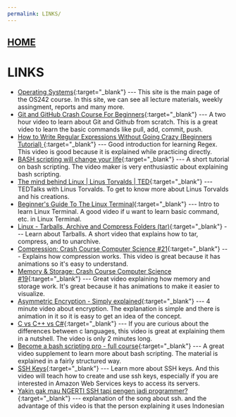 ```yaml
---
permalink: LINKS/
---
```


## [HOME](../)

# LINKS

* [Operating Systems](https://os.vlsm.org/){:target="_blank"} ---
  This site is the main page of the OS242 course. In this site, we can see all lecture materials, weekly assingment, reports and many more.
* [Git and GitHub Crash Course For Beginners](https://www.youtube.com/watch?v=l2yrJtwoC_E){:target="_blank"} ---
  A two hour video to learn about Git and Github from scratch. This is a great video to learn the basic commands like pull, add, commit, push.
* [How to Write Regular Expressions Without Going Crazy (Beginners Tutorial)
](https://www.youtube.com/watch?v=saABx34CsBE){:target="_blank"} ---
  Good introduction for learning Regex. This video is good because it is explained while practicing directly.
* [BASH scripting will change your life](https://www.youtube.com/watch?v=7qd5sqazD7k){:target="_blank"} ---
  A short tutorial on bash scripting. The video maker is very enthusiastic about explaining bash scripting.
* [The mind behind Linux | Linus Torvalds | TED](https://www.youtube.com/watch?v=o8NPllzkFhE){:target="_blank"} ---
  TEDTalks with Linus Torvalds. To get to know more about Linus Torvalds and his creations.
* [Beginner's Guide To The Linux Terminal](https://www.youtube.com/watch?v=s3ii48qYBxA){:target="_blank"} ---
  Intro to learn Linux Terminal. A good video if u want to learn basic command, etc. in Linux Terminal.
* [Linux - Tarballs, Archive and Compress Folders (tar)](https://www.youtube.com/watch?v=l0yqs8t6ywo&t=302s){:target="_blank"} ---
  Learn about Tarballs. A short video that explains how to tar, compress, and to unarchive.
* [Compression: Crash Course Computer Science #21](https://www.youtube.com/watch?v=OtDxDvCpPL4){:target="_blank"} ---
  Explains how compression works. This video is great because it has animations so it's easy to understand.
* [Memory & Storage: Crash Course Computer Science #19](https://www.youtube.com/watch?v=TQCr9RV7twk){:target="_blank"} ---
  Great video explaining how memory and storage work. It's great because it has animations to make it easier to visualize.
* [Asymmetric Encryption - Simply explained](https://www.youtube.com/watch?v=AQDCe585Lnc){:target="_blank"} ---
  4 minute video about encryption. The explanation is simple and there is animation in it so it is easy to get an idea of the concept.
* [C vs C++ vs C#](https://www.youtube.com/watch?v=sNMtjs_wQiE){:target="_blank"} ---
  If you are curious about the differences between c languages, this video is great at explaining them in a nutshell. The video is only 2 minutes long.
* [Become a bash scripting pro - full course](https://www.youtube.com/watch?v=4ygaA_y1wvQ){:target="_blank"} ---
  A great video supplement to learn more about bash scripting. The material is explained in a fairly structured way.
* [SSH Keys](https://www.youtube.com/watch?v=dPAw4opzN9g){:target="_blank"} ---
  Learn more about SSH keys. And this video will teach how to create and use ssh keys, especially if you are interested in Amazon Web Services keys to access its servers.
* [Yakin gak mau NGERTI SSH tapi pengen jadi programmer?](https://www.youtube.com/watch?v=HlSktNwxCW8){:target="_blank"} ---
  explanation of the song about ssh. and the advantage of this video is that the person explaining it uses Indonesian
